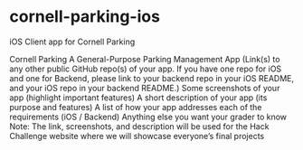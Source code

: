 # cornell-parking-ios
iOS Client app for Cornell Parking


Cornell Parking
A General-Purpose Parking Management App
(Link(s) to any other public GitHub repo(s) of your app. If you have one repo for iOS and one for Backend, please link to your backend repo in your iOS README, and your iOS repo in your backend README.)
Some screenshots of your app (highlight important features)
A short description of your app (its purpose and features)
A list of how your app addresses each of the requirements (iOS / Backend)
Anything else you want your grader to know
Note: The link, screenshots, and description will be used for the Hack Challenge website where we will showcase everyone’s final projects
